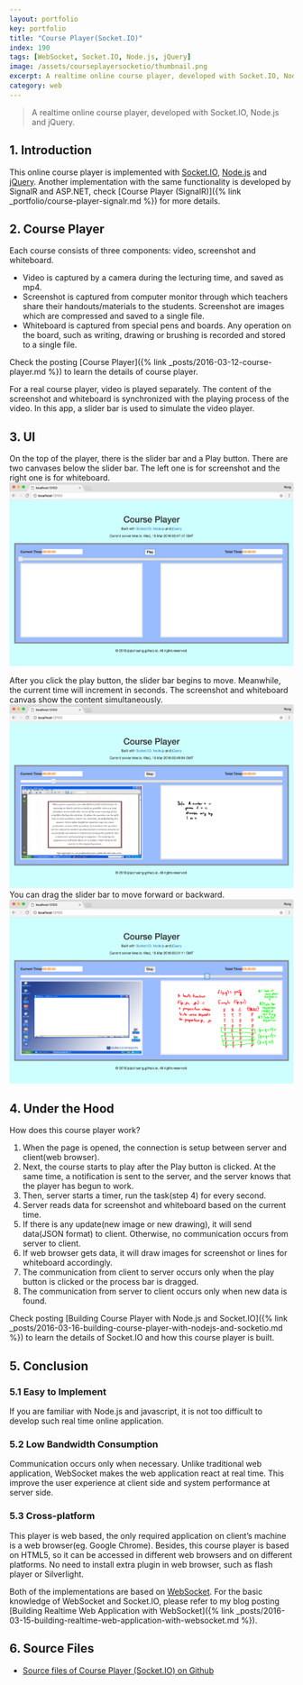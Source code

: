 ```yaml
---
layout: portfolio
key: portfolio
title: "Course Player(Socket.IO)"
index: 190
tags: [WebSocket, Socket.IO, Node.js, jQuery]
image: /assets/courseplayersocketio/thumbnail.png
excerpt: A realtime online course player, developed with Socket.IO, Node.js and jQuery.
category: web
---
```


> A realtime online course player, developed with Socket.IO, Node.js and jQuery.

## 1. Introduction
This online course player is implemented with [Socket.IO](http://socket.io/), [Node.js](https://nodejs.org/en/) and [jQuery](https://jquery.com/). Another implementation with the same functionality is developed by SignalR and ASP.NET, check [Course Player (SignalR)]({% link _portfolio/course-player-signalr.md %}) for more details.

## 2. Course Player
Each course consists of three components: video, screenshot and whiteboard.
* Video is captured by a camera during the lecturing time, and saved as mp4.
* Screenshot is captured from computer monitor through which teachers share their handouts/materials to the students. Screenshot are images which are compressed and saved to a single file.
* Whiteboard is captured from special pens and boards. Any operation on the board, such as writing, drawing or brushing is recorded and stored to a single file.

Check the posting [Course Player]({% link _posts/2016-03-12-course-player.md %}) to learn the details of course player.

For a real course player, video is played separately. The content of the screenshot and whiteboard is synchronized with the playing process of the video. In this app, a slider bar is used to simulate the video player.

## 3. UI
On the top of the player, there is the slider bar and a Play button. There are two canvases below the slider bar. The left one is for screenshot and the right one is for whiteboard.
![image](/assets/courseplayersocketio/homepage.png)  

After you click the play button, the slider bar begins to move. Meanwhile, the current time will increment in seconds. The screenshot and whiteboard canvas show the content simultaneously.
![image](/assets/courseplayersocketio/playing.png)  
You can drag the slider bar to move forward or backward.
![image](/assets/courseplayersocketio/drag.png)  

## 4. Under the Hood
How does this course player work?  
1) When the page is opened, the connection is setup between server and client(web browser).  
2) Next, the course starts to play after the Play button is clicked. At the same time, a notification is sent to the server, and the server knows that the player has begun to work.  
3) Then, server starts a timer, run the task(step 4) for every second.  
4) Server reads data for screenshot and whiteboard based on the current time.  
5) If there is any update(new image or new drawing), it will send data(JSON format) to client. Otherwise, no communication occurs from server to client.  
6) If web browser gets data, it will draw images for screenshot or lines for whiteboard accordingly.  
7) The communication from client to server occurs only when the play button is clicked or the process bar is dragged.  
8) The communication from server to client occurs only when new data is found.  

Check posting [Building Course Player with Node.js and Socket.IO]({% link _posts/2016-03-16-building-course-player-with-nodejs-and-socketio.md %}) to learn the details of Socket.IO and how this course player is built.

## 5. Conclusion
### 5.1 Easy to Implement  
If you are familiar with Node.js and javascript, it is not too difficult to develop such real time online application.  
### 5.2 Low Bandwidth Consumption  
Communication occurs only when necessary. Unlike traditional web application, WebSocket makes the web application react at real time. This improve the user experience at client side and system performance at server side.  
### 5.3 Cross-platform  
This player is web based, the only required application on client’s machine is a web browser(eg. Google Chrome). Besides, this course player is based on HTML5, so it can be accessed in different web browsers and on different platforms. No need to install extra plugin in web browser, such as flash player or Silverlight.  

Both of the implementations are based on [WebSocket](https://en.wikipedia.org/wiki/WebSocket). For the basic knowledge of WebSocket and Socket.IO, please refer to my blog posting [Building Realtime Web Application with WebSocket]({% link _posts/2016-03-15-building-realtime-web-application-with-websocket.md %}).

## 6. Source Files
* [Source files of Course Player (Socket.IO) on Github](https://github.com/jojozhuang/Portfolio/tree/master/CoursePlayerSocketIO)
